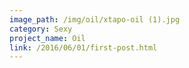 ```yaml
---
image_path: /img/oil/xtapo-oil (1).jpg
category: Sexy
project_name: Oil
link: /2016/06/01/first-post.html
---
```

